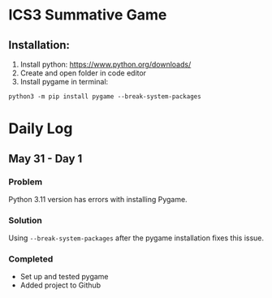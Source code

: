# ICS3 Summative Game

## Installation:
1. Install python: https://www.python.org/downloads/
2. Create and open folder in code editor
3. Install pygame in terminal:
```console
python3 -m pip install pygame --break-system-packages
```


# Daily Log

## May 31 - Day 1

### Problem
Python 3.11 version has errors with installing Pygame. 

### Solution
Using `--break-system-packages` after the pygame installation fixes this issue.

### Completed
- Set up and tested pygame
- Added project to Github